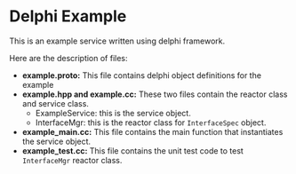 # Delphi Example

This is an example service written using delphi framework.

Here are the description of files:

- **example.proto:** This file contains delphi object definitions for the example
- **example.hpp and example.cc:** These two files contain the reactor class and service class.
    - ExampleService: this is the service object.
    - InterfaceMgr: this is the reactor class for `InterfaceSpec` object.
- **example_main.cc:** This file contains the main function that instantiates the service object.
- **example_test.cc:** This file contains the unit test code to test `InterfaceMgr` reactor class.
